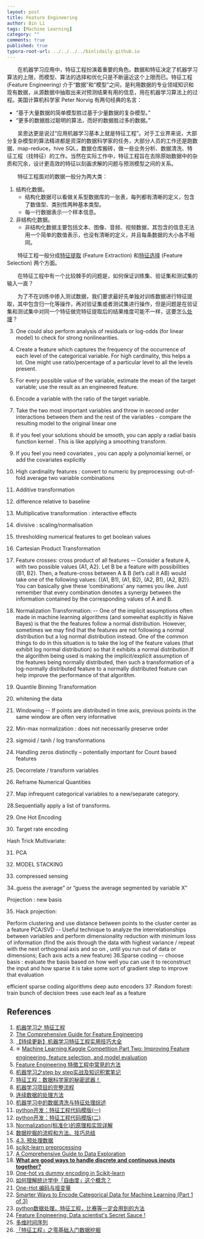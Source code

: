 ```yaml
---
layout: post
title: Feature Engineering
author: Bin Li
tags: [Machine Learning]
category: ""
comments: true
published: true
typora-root-url: ../../../../binlidaily.github.io
---
```


　　在机器学习应用中，特征工程扮演着重要的角色。数据和特征决定了机器学习算法的上限，而模型、算法的选择和优化只是不断逼近这个上限而已。特征工程 (Feature Engineering) 介于“数据”和“模型”之间，是利用数据的专业领域知识和现有数据，从源数据中抽取出来对预测结果有用的信息，用在机器学习算法上的过程。美国计算机科学家 Peter Norvig 有两句经典的名言：

* “基于大量数据的简单模型胜过基于少量数据的复杂模型。”
* “更多的数据胜过聪明的算法，而好的数据胜过多的数据。”

　　吴恩达更是说过“应用机器学习基本上就是特征工程”。对于工业界来说，大部分复杂模型的算法精进都是资深的数据科学家的任务，大部分人员的工作还是跑数据、map-reduce，hive SQL，数据仓库搬砖，做一些业务分析、数据清洗、特征工程（找特征）的工作。当然在实际工作中，特征工程旨在去除原始数据中的杂质和冗余，设计更高效的特征以刻画求解的问题与预测模型之间的关系。

　　特征工程面对的数据一般分为两大类：
1. 结构化数据。
    * 结构化数据可以看做关系型数据库的一张表，每列都有清晰的定义，包含了数值型、类别性两种基本类型。
    * 每一行数据表示一个样本信息。
2. 非结构化数据。
    * 非结构化数据主要包括文本、图像、音频、视频数据，其包含的信息无法用一个简单的数值表示，也没有清晰的定义，并且每条数据的大小各不相同。


　　特征工程一般分成[特征提取](https://binlidaily.github.io/2019-06-13-feature-extraction/) (Feature Extraction) 和[特征选择](https://binlidaily.github.io/2018-10-25-feature-selection/) (Feature Selection) 两个方面。


　　在特征工程中有一个比较棘手的问题是，如何保证训练集、验证集和测试集的输入一直？

　　为了不在训练中掺入测试数据，我们要求最好先单独对训练数据进行特征提取，其中包含归一化等操作，再对验证集或者测试集进行操作，但是问题是在验证集和测试集中对同一个特征做完特征提取后的结果维度可能不一样，这要怎么[处理](https://www.analyticsvidhya.com/blog/2017/07/covariate-shift-the-hidden-problem-of-real-world-data-science/)？


3. One could also perform analysis of residuals or log-odds (for linear model) to check for strong nonlinearities.

4. Create a feature which captures the frequency of the occurrence of each level of the categorical variable. For high cardinality, this helps a lot. One might use ratio/percentage of a particular level to all the levels present.

5. For every possible value of the variable, estimate the mean of the target variable; use the result as an engineered feature.

6. Encode a variable with the ratio of the target variable.

7. Take the two most important variables and throw in second order interactions between them and the rest of the variables - compare the resulting model to the original linear one

8. if you feel your solutions should be smooth, you can apply a radial basis function kernel .  This is like applying a smoothing transform.  

9. If you feel you need covariates , you can apply a polynomial kernel, or add the covariates explicitly

10. High cardinality features : convert to numeric by preprocessing: out-of-fold average two variable combinations

11. Additive transformation

12. difference relative to baseline

13. Multiplicative transformation : interactive effects

14. divisive : scaling/normalisation

15. thresholding numerical features to get boolean values

16. Cartesian Product Transformation

17. Feature crosses: cross product of all features -- Consider a feature A, with two possible values {A1, A2}. Let B be a feature with possibilities {B1, B2}. Then, a feature-cross between A & B (let’s call it AB) would take one of the following values: {(A1, B1), (A1, B2), (A2, B1), (A2, B2)}. You can basically give these ‘combinations’ any names you like. Just remember that every combination denotes a synergy between the information contained by the corresponding values of A and B.

18. Normalization Transformation: -- One of the implicit assumptions often made in machine learning algorithms (and somewhat explicitly in Naive Bayes) is that the the features follow a normal distribution. However, sometimes we may find that the features are not following a normal distribution but a log normal distribution instead. One of the common things to do in this situation is to take the log of the feature values (that exhibit log normal distribution) so that it exhibits a normal distribution.If the algorithm being used is making the implicit/explicit assumption of the features being normally distributed, then such a transformation of a log-normally distributed feature to a normally distributed feature can help improve the performance of that algorithm.

19. Quantile Binning Transformation

20. whitening the data

21. Windowing -- If points are distributed in time axis, previous points in the same window are often very informative

22. Min-max normalization : does not necessarily preserve order

23. sigmoid / tanh / log transformations

24. Handling zeros distinctly – potentially important for Count based features

25. Decorrelate / transform variables

26. Reframe Numerical Quantities

27. Map infrequent categorical variables to a new/separate category.

28.Sequentially apply a list of transforms.

29. One Hot Encoding

30. Target rate encoding

Hash Trick Multivariate:

31. PCA

32. MODEL STACKING

33. compressed sensing

34..guess the average” or “guess the average segmented by variable X”

Projection : new basis

35. Hack projection:

Perform clustering and use distance between points to the cluster center as a feature
PCA/SVD -- Useful technique to analyze the interrelationships between variables and perform dimensionality reduction with minimum loss of information (find the axis through the data with highest variance / repeat with the next orthogonal axis and so on , until you run out of data or dimensions; Each axis acts a new feature)
36.Sparse coding -- choose basis : evaluate the basis  based on how well  you can use it to reconstruct the input and how sparse it is take some sort of gradient step to improve that evaluation

efficient sparse coding algorithms
deep auto encoders
37 :Random forest: train bunch of decision trees :use each leaf as a feature

## References
1. [机器学习之 特征工程](https://juejin.im/post/5b569edff265da0f7b2f6c65)
2. [The Comprehensive Guide for Feature Engineering](https://adataanalyst.com/machine-learning/comprehensive-guide-feature-engineering/)
3. [【持续更新】机器学习特征工程实用技巧大全](https://zhuanlan.zhihu.com/p/26444240)
4. ✳️ [Machine Learning Kaggle Competition Part Two: Improving Feature engineering, feature selection, and model evaluation](https://towardsdatascience.com/machine-learning-kaggle-competition-part-two-improving-e5b4d61ab4b8)
5. [Feature Engineering 特徵工程中常見的方法](https://vinta.ws/code/feature-engineering.html)
6. [机器学习之step by step实战及知识积累笔记](https://www.cnblogs.com/kidsitcn/p/9176602.html)
7. [特征工程：数据科学家的秘密武器！](https://yq.aliyun.com/articles/82611)
8. [机器学习项目的完整流程](https://blog.csdn.net/qq_24831889/article/details/83241104#53_badcase_186)
9. [连续数据的处理方法](https://www.leiphone.com/news/201801/T9JlyTOAMxFZvWly.html)
10. [机器学习中的数据清洗与特征处理综述](https://tech.meituan.com/2015/02/10/machinelearning-data-feature-process.html)
11. [python开发：特征工程代码模版(一)](http://shataowei.com/2017/12/01/python%E5%BC%80%E5%8F%91%EF%BC%9A%E7%89%B9%E5%BE%81%E5%B7%A5%E7%A8%8B%E4%BB%A3%E7%A0%81%E6%A8%A1%E7%89%88-%E4%B8%80/)
12. [python开发：特征工程代码模版(二)](http://shataowei.com/2017/12/01/python%E5%BC%80%E5%8F%91%EF%BC%9A%E7%89%B9%E5%BE%81%E5%B7%A5%E7%A8%8B%E4%BB%A3%E7%A0%81%E6%A8%A1%E7%89%88-%E4%BA%8C/)
13. [Normalization(标准化)的原理和实现详解](http://www.dongdongbai.com/index.php/2017/12/11/97/)
14. [数据挖掘的流程和方法、技巧总结](https://zhuanlan.zhihu.com/p/33429338)
15. [4.3. 预处理数据](http://doc.codingdict.com/sklearn/59/)
16. [scikit-learn preprocessing](https://scikit-learn.org/stable/modules/preprocessing.html)
17. [A Comprehensive Guide to Data Exploration](https://www.analyticsvidhya.com/blog/2016/01/guide-data-exploration/)
18. [**What are good ways to handle discrete and continuous inputs together?**](https://www.quora.com/What-are-good-ways-to-handle-discrete-and-continuous-inputs-together)
19. [One-hot vs dummy encoding in Scikit-learn](https://stats.stackexchange.com/questions/224051/one-hot-vs-dummy-encoding-in-scikit-learn)
20. [如何理解统计学中「自由度」这个概念？](https://www.zhihu.com/question/20983193)
21. [One-Hot 编码与哑变量](http://www.jiehuozhe.com/article/3)
22. [Smarter Ways to Encode Categorical Data for Machine Learning (Part 1 of 3)](https://towardsdatascience.com/smarter-ways-to-encode-categorical-data-for-machine-learning-part-1-of-3-6dca2f71b159)
23. [python数据处理，特征工程，比赛等一定会用到的方法](https://www.twblogs.net/a/5b8364342b71776c51e2d0b2/zh-cn)
24. [Feature Engineering: Data scientist's Secret Sauce !](https://www.linkedin.com/pulse/feature-engineering-data-scientists-secret-sauce-ashish-kumar)
25. [多维时间序列](https://mp.weixin.qq.com/s/F1oSP-IZcKCgkxMCKo-bGQ)
26. [「特征工程」之零基础入门数据挖掘](https://mp.weixin.qq.com/s/A2vChdNXRqlddyIY0iJ3zQ)